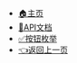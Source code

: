 - [🏠主页](zh_CN/Develop/)
- [🔧API文档](zh_CN/Develop/api.md)
- [✅按钮枚举](zh_CN/Develop/buttom.md)
- [👈返回上一页](zh_CN/)
